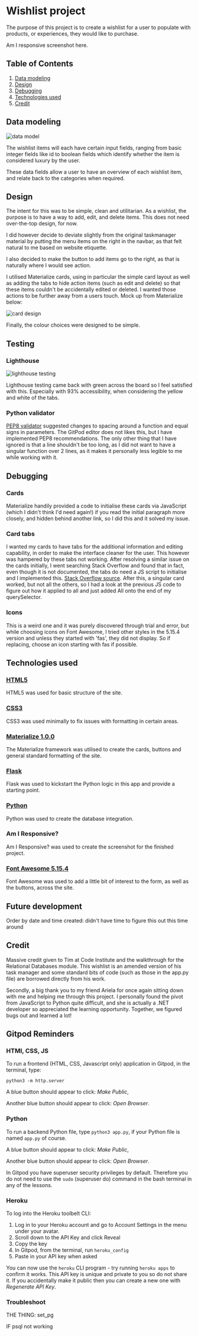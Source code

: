 # Wishlist project

The purpose of this project is to create a wishlist for a user to populate with products, or experiences, they would like to purchase.

Am I responsive screenshot here.

## Table of Contents

1. [Data modeling](#data-modeling)
2. [Design](#design)
3. [Debugging](#debugging)
4. [Technologies used](#technologies-used)
5. [Credit](#credit)

## Data modeling

![data model](/assets/readme-files/wishlist-data-model.png)

The wishlist items will each have certain input fields, ranging from basic integer fields like id to boolean fields which identify whether the item is considered luxury by the user.

These data fields allow a user to have an overview of each wishlist item, and relate back to the categories when required.

## Design

The intent for this was to be simple, clean and utilitarian. As a wishlist, the purpose is to have a way to add, edit, and delete items. This does not need over-the-top design, for now.

I did however decide to deviate slightly from the original taskmanager material by putting the menu items on the right in the navbar, as that felt natural to me based on website etiquette.

I also decided to make the button to add items go to the right, as that is naturally where I would see action.

I utilised Materialize cards, using in particular the simple card layout as well as adding the tabs to hide action items (such as edit and delete) so that these items couldn't be accidentally edited or deleted. I wanted those actions to be further away from a users touch. Mock up from Materialize below:

![card design](assets/readme-files/card-wireframe.png)

Finally, the colour choices were designed to be simple.

## Testing

### Lighthouse

![lighthouse testing](assets/readme-files/lighthouse-testing.png)

Lighthouse testing came back with green across the board so I feel satisfied with this. Especially with 93% accessibility, when considering the yellow and white of the tabs.

### Python validator

[PEP8 validator](https://www.pythonchecker.com/) suggested changes to spacing around a function and equal signs in parameters. The GitPod editor does not likes this, but I have implemented PEP8 recommendations.
The only other thing that I have ignored is that a line shouldn't be too long, as I did not want to have a singular function over 2 lines, as it makes it personally less legible to me while working with it.

## Debugging

### Cards

Materialize handily provided a code to initialise these cards via JavaScript (which I didn't think I'd need again!) if you read the initial paragraph more closely, and hidden behind another link, so I did this and it solved my issue.

### Card tabs

I wanted my cards to have tabs for the additional information and editing capability, in order to make the interface cleaner for the user. This however was hampered by these tabs not working. After resolving a similar issue on the cards initially, I went searching Stack Overflow and found that in fact, even though it is not documented, the tabs do need a JS script to initialise and I implemented this. [Stack Overflow source](https://stackoverflow.com/questions/40677831/materialize-css-tabs-are-not-working). After this, a singular card worked, but not all the others, so I had a look at the previous JS code to figure out how it applied to all and just added All onto the end of my querySelector.

### Icons

This is a weird one and it was purely discovered through trial and error, but while choosing icons on Font Awesome, I tried other styles in the 5.15.4 version and unless they started with 'fas', they did not display. So if replacing, choose an icon starting with fas if possible.

## Technologies used

### [HTML5](https://developer.mozilla.org/en-US/docs/Glossary/HTML5)

HTML5 was used for basic structure of the site.

### [CSS3](https://en.wikipedia.org/wiki/CSS#CSS_3)

CSS3 was used minimally to fix issues with formatting in certain areas.

### [Materialize 1.0.0](https://materializecss.com/)

The Materialize framework was utilised to create the cards, buttons and general standard formatting of the site.

### [Flask](https://flask.palletsprojects.com/en/2.2.x/)

Flask was used to kickstart the Python logic in this app and provide a starting point.

### [Python](https://www.python.org/)

Python was used to create the database integration.

### Am I Responsive?

Am I Responsive? was used to create the screenshot for the finished project.

### [Font Awesome 5.15.4](https://fontawesome.com/)

Font Awesome was used to add a little bit of interest to the form, as well as the buttons, across the site.

## Future development

Order by date and time created:
didn't have time to figure this out this time around



## Credit

Massive credit given to Tim at Code Institute and the walkthrough for the Relational Databases module. This wishlist is an amended version of his task manager and some standard bits of code (such as those in the app.py file) are borrowed directly from his work.

Secondly, a big thank you to my friend Ariela for once again sitting down with me and helping me through this project. I personally found the pivot from JavaScript to Python quite difficult, and she is actually a .NET developer so appreciated the learning opportunity. Together, we figured bugs out and learned a lot!



## Gitpod Reminders

### HTMl, CSS, JS

To run a frontend (HTML, CSS, Javascript only) application in Gitpod, in the terminal, type:

`python3 -m http.server`

A blue button should appear to click: _Make Public_,

Another blue button should appear to click: _Open Browser_.

### Python

To run a backend Python file, type `python3 app.py`, if your Python file is named `app.py` of course.

A blue button should appear to click: _Make Public_,

Another blue button should appear to click: _Open Browser_.

In Gitpod you have superuser security privileges by default. Therefore you do not need to use the `sudo` (superuser do) command in the bash terminal in any of the lessons.

### Heroku

To log into the Heroku toolbelt CLI:

1. Log in to your Heroku account and go to Account Settings in the menu under your avatar.
2. Scroll down to the API Key and click Reveal
3. Copy the key
4. In Gitpod, from the terminal, run `heroku_config`
5. Paste in your API key when asked

You can now use the `heroku` CLI program - try running `heroku apps` to confirm it works. This API key is unique and private to you so do not share it. If you accidentally make it public then you can create a new one with _Regenerate API Key_.

### Troubleshoot

THE THING:
set_pg

IF psql not working
